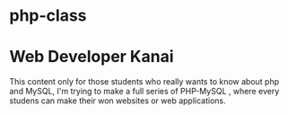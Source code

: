 # php-class
# Web Developer Kanai
This content only for those students who really wants to know about php and MySQL, I'm trying to make a full series of PHP-MySQL , where every studens can make their won websites or web applications. 
